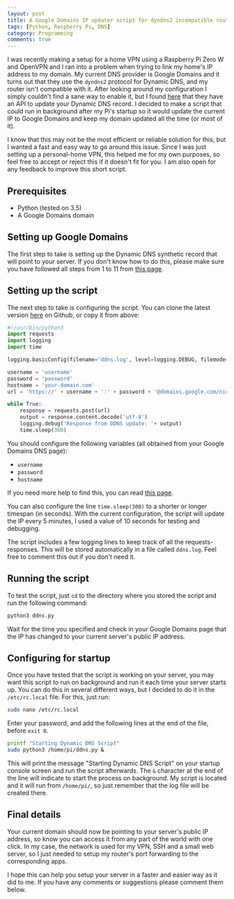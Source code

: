 ```yaml
---
layout: post
title: A Google Domains IP updater script for dyndns2 incompatible routers
tags: [Python, Raspberry Pi, DNS]
category: Programming
comments: true
---
```


I was recently making a setup for a home VPN using a Raspberry Pi Zero W and OpenVPN and I ran into a problem when trying to link my home's IP address to my domain. My current DNS provider is Google Domains and it turns out that they use the `dyndns2` protocol for Dynamic DNS, and my router isn't compatible with it. After looking around my configuration I simply couldn't find a sane way to enable it, but I found [here](https://support.google.com/domains/answer/6147083?hl=en) that they have an API to update your Dynamic DNS record. I decided to make a script that could run in background after my Pi's startup so it would update the current IP to Google Domains and keep my domain updated all the time (or most of it).

I know that this may not be the most efficient or reliable solution for this, but I wanted a fast and easy way to go around this issue. Since I was just setting up a personal-home VPN, this helped me for my own purposes, so feel free to accept or reject this if it doesn't fit for you. I am also open for any feedback to improve this short script.


## Prerequisites
- Python (tested on 3.5)
- A Google Domains domain

## Setting up Google Domains
The first step to take is setting up the Dynamic DNS synthetic record that will point to your server. If you don't know how to do this, please make sure you have followed all steps from 1 to 11 from [this page](https://support.google.com/domains/answer/6147083?hl=en).

## Setting up the script
The next step to take is configuring the script. You can clone the latest version [here](https://github.com/erickduran/dynamic-dns-updater) on Github, or copy it from above:
```python
#!/usr/bin/python3
import requests
import logging
import time

logging.basicConfig(filename='ddns.log', level=logging.DEBUG, filemode='a', format='%(asctime)s - %(message)s')

username = 'username'
password = 'password'
hostname = 'your-domain.com'
url = 'https://' + username + ':' + password + '@domains.google.com/nic/update?hostname=' + hostname

while True:
	response = requests.post(url)
	output = response.content.decode('utf-8')
	logging.debug('Response from DDNS update: '+ output)
	time.sleep(300)
```
You should configure the following variables (all obtained from your Google Domains DNS page):
- `username` 
- `password`
- `hostname`

If you need more help to find this, you can read [this page](https://support.google.com/domains/answer/6147083?hl=en).

You can also configure the line `time.sleep(300)` to a shorter or longer timespan (in seconds). With the current configuration, the script will update the IP every 5 minutes, I used a value of 10 seconds for testing and debugging.

The script includes a few logging lines to keep track of all the requests-responses. This will be stored automatically in a file called `ddns.log`. Feel free to comment this out if you don't need it.

## Running the script

To test the script, just `cd` to the directory where you stored the script and run the following command:
```bash
python3 ddns.py
```
Wait for the time you specified and check in your Google Domains page that the IP has changed to your current server's public IP address. 

## Configuring for startup

Once you have tested that the script is working on your server, you may want this script to run on background and run it each time your server starts up. You can do this in several different ways, but I decided to do it in the `/etc/rc.local` file. For this, just run:

```bash
sudo nano /etc/rc.local
```

Enter your password, and add the following lines at the end of the file, before `exit 0`.

```bash
printf "Starting Dynamic DNS Script"
sudo python3 /home/pi/ddns.py &
```

This will print the message "Starting Dynamic DNS Script" on your startup console screen and run the script afterwards. The `&` character at the end of the line will indicate to start the process on background. My script is located and it will run from `/home/pi/`, so just remember that the log file will be created there.

## Final details

Your current domain should now be pointing to your server's public IP address, so know you can access it from any part of the world with one click. In my case, the network is used for my VPN, SSH and a small web server, so I just needed to setup my router's port forwarding to the corresponding apps.

I hope this can help you setup your server in a faster and easier way as it did to me. If you have any comments or suggestions please comment them below.

